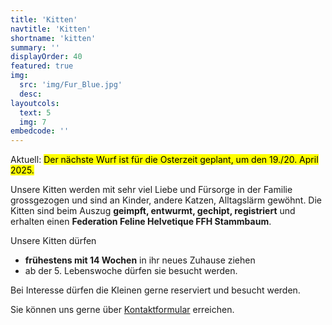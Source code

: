 ```yaml
---
title: 'Kitten'
navtitle: 'Kitten'
shortname: 'kitten'
summary: ''
displayOrder: 40
featured: true
img: 
  src: 'img/Fur_Blue.jpg'
  desc:
layoutcols:
  text: 5
  img: 7
embedcode: ''
---
```


<p class="lead">Aktuell: <mark>Der nächste Wurf ist für die Osterzeit geplant, um den 19./20. April 2025.</mark></p>

Unsere Kitten werden mit sehr viel Liebe und Fürsorge in der Familie grossgezogen und sind an Kinder, andere Katzen, Alltagslärm gewöhnt.
Die Kitten sind beim Auszug **geimpft, entwurmt, gechipt, registriert** und erhalten einen **Federation Feline Helvetique FFH Stammbaum**. 

Unsere Kitten dürfen 
  * **frühestens mit 14 Wochen** in ihr neues Zuhause ziehen
  * ab der 5. Lebenswoche dürfen sie besucht werden. 

Bei Interesse dürfen die Kleinen gerne reserviert und besucht werden.

Sie können uns gerne über [Kontaktformular](#contact-form) erreichen.